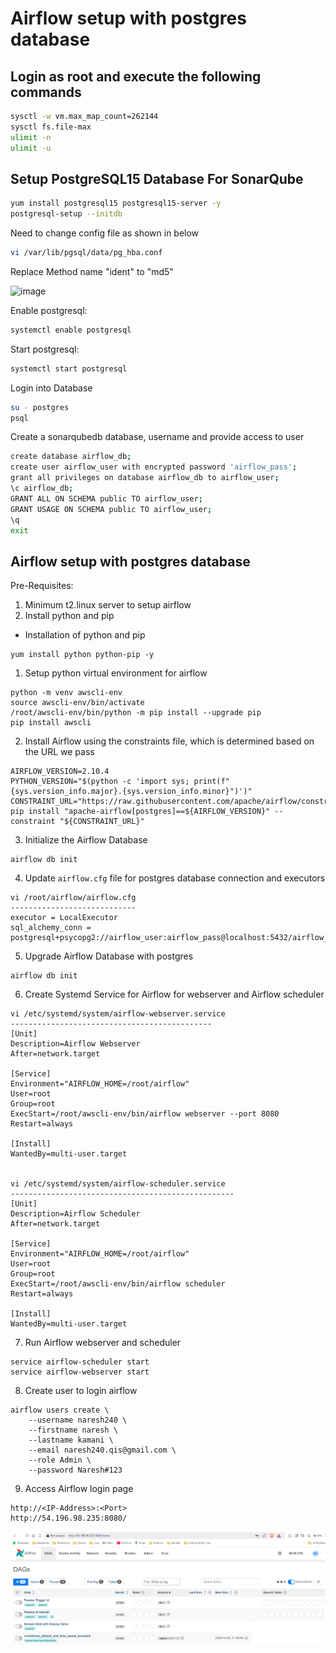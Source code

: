 # Airflow setup with postgres database

## Login as root and execute the following commands

```bash
sysctl -w vm.max_map_count=262144
sysctl fs.file-max
ulimit -n
ulimit -u
```

## Setup PostgreSQL15 Database For SonarQube

```bash
yum install postgresql15 postgresql15-server -y
postgresql-setup --initdb
```

Need to change config file as shown in below

```bash
vi /var/lib/pgsql/data/pg_hba.conf
```

Replace Method name "ident" to "md5"

![image](https://user-images.githubusercontent.com/68885738/90953619-aef2f800-e48a-11ea-9b50-489183e9b0c1.png)

Enable  postgresql:

```bash    
systemctl enable postgresql
```
Start postgresql:

```bash
systemctl start postgresql
````

Login into Database

```bash
su - postgres
psql
```

Create a sonarqubedb database, username and provide access to user

```bash
create database airflow_db;
create user airflow_user with encrypted password 'airflow_pass';
grant all privileges on database airflow_db to airflow_user;
\c airflow_db;
GRANT ALL ON SCHEMA public TO airflow_user;
GRANT USAGE ON SCHEMA public TO airflow_user;
\q
exit
```

## Airflow setup with postgres database

Pre-Requisites:

1. Minimum t2.linux server to setup airflow
2. Install python and pip

- Installation of python and pip

```shell
yum install python python-pip -y
```

1. Setup python virtual environment for airflow

```shell
python -m venv awscli-env
source awscli-env/bin/activate
/root/awscli-env/bin/python -m pip install --upgrade pip
pip install awscli
```

2. Install Airflow using the constraints file, which is determined based on the URL we pass

```shell
AIRFLOW_VERSION=2.10.4
PYTHON_VERSION="$(python -c 'import sys; print(f"{sys.version_info.major}.{sys.version_info.minor}")')"
CONSTRAINT_URL="https://raw.githubusercontent.com/apache/airflow/constraints-${AIRFLOW_VERSION}/constraints-${PYTHON_VERSION}.txt"
pip install "apache-airflow[postgres]==${AIRFLOW_VERSION}" --constraint "${CONSTRAINT_URL}"
```

3. Initialize the Airflow Database

```shell
airflow db init
```

4. Update ```airflow.cfg``` file for postgres database connection and executors

```shell
vi /root/airflow/airflow.cfg
----------------------------
executor = LocalExecutor
sql_alchemy_conn = postgresql+psycopg2://airflow_user:airflow_pass@localhost:5432/airflow_db
```

5. Upgrade Airflow Database with postgres

```shell
airflow db init
```

6. Create Systemd Service for Airflow for webserver and Airflow scheduler

```shell
vi /etc/systemd/system/airflow-webserver.service
---------------------------------------------
[Unit]
Description=Airflow Webserver
After=network.target

[Service]
Environment="AIRFLOW_HOME=/root/airflow"
User=root
Group=root
ExecStart=/root/awscli-env/bin/airflow webserver --port 8080
Restart=always

[Install]
WantedBy=multi-user.target


vi /etc/systemd/system/airflow-scheduler.service
--------------------------------------------------
[Unit]
Description=Airflow Scheduler
After=network.target

[Service]
Environment="AIRFLOW_HOME=/root/airflow"
User=root
Group=root
ExecStart=/root/awscli-env/bin/airflow scheduler
Restart=always

[Install]
WantedBy=multi-user.target
```

7. Run Airflow webserver and scheduler

```shell
service airflow-scheduler start
service airflow-webserver start
```

8. Create user to login airflow

```shell
airflow users create \
    --username naresh240 \
    --firstname naresh \
    --lastname kamani \
    --email naresh240.qis@gmail.com \
    --role Admin \
    --password Naresh#123
```

9. Access Airflow login page

```shell
http://<IP-Address>:<Port>
http://54.196.98.235:8080/
```

![Airflow Login Page](../images/airflow_login.png)
